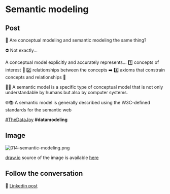 # Semantic modeling

## Post

🤔 Are conceptual modeling and semantic modeling the same thing?

⛔ Not exactly...

A conceptual model explicitly and accurately represents...
1️⃣ concepts of interest 🧠
2️⃣ relationships between the concepts ➡️
3️⃣ axioms that constrain concepts and relationships 📜

🤖👥 A semantic model is a specific type of conceptual model that is not only understandable by humans but also by computer systems.

🌐📚 A semantic model is generally described using the W3C-defined standards for the semantic web 

[#TheDataJoy](https://www.linkedin.com/feed/hashtag/?keywords=thedatajoy) **#datamodeling**

## Image

![014-semantic-modeling.png](../images/014-semantic-modeling.png)

[draw.io](https://app.diagrams.net/) source of the image is available [here](/images/2024/2024.drawio) 

## Follow the conversation

🔵 [Linkedin post](https://www.linkedin.com/posts/andreagioia_thedatajoy-datamodeling-activity-7148717083093090306-2o81)


